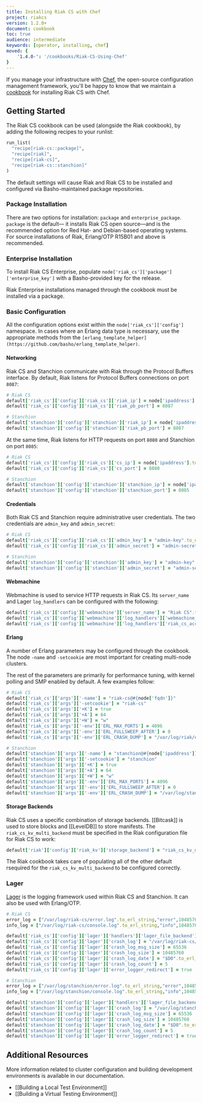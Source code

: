 ```yaml
---
title: Installing Riak CS with Chef
project: riakcs
version: 1.2.0+
document: cookbook
toc: true
audience: intermediate
keywords: [operator, installing, chef]
moved: {
    '1.4.0-': '/cookbooks/Riak-CS-Using-Chef'
}
---
```


If you manage your infrastructure with [Chef](http://www.opscode.com/chef/),
the open-source configuration management framework, you'll be happy to know
that we maintain a [cookbook](http://community.opscode.com/cookbooks/riak-cs)
for installing Riak CS with Chef.

## Getting Started

The Riak CS cookbook can be used (alongside the Riak cookbook), by adding the
following recipes to your runlist:

```ruby
run_list(
  "recipe[riak-cs::package]",
  "recipe[riak]",
  "recipe[riak-cs]",
  "recipe[riak-cs::stanchion]"
)
```

The default settings will cause Riak and Riak CS to be installed and configured via Basho-maintained package repositories.

### Package Installation

There are two options for installation: `package` and `enterprise_package`.
`package` is the default&mdash; it installs Riak CS open source&mdash;and is the recommended option for Red Hat- and Debian-based operating systems. For source installations of Riak, Erlang/OTP R15B01 and above is recommended.

### Enterprise Installation

To install Riak CS Enterprise, populate `node['riak_cs']['package']['enterprise_key']` with a Basho-provided key for
the release.

Riak Enterprise installations managed through the cookbook must be installed
via a package.

### Basic Configuration

All the configuration options exist within the `node['riak_cs']['config']`
namespace. In cases where an Erlang data type is necessary, use the appropriate methods from the `[erlang_template_helper](https://github.com/basho/erlang_template_helper)`.

#### Networking

Riak CS and Stanchion communicate with Riak through the Protocol Buffers interface. By default, Riak listens for Protocol Buffers connections on port
`8087`:

```ruby
# Riak CS
default['riak_cs']['config']['riak_cs']['riak_ip'] = node['ipaddress'].to_erl_string
default['riak_cs']['config']['riak_cs']['riak_pb_port'] = 8087

# Stanchion
default['stanchion']['config']['stanchion']['riak_ip'] = node['ipaddress'].to_erl_string
default['stanchion']['config']['stanchion']['riak_pb_port'] = 8087
```

At the same time, Riak listens for HTTP requests on port `8080` and Stanchion
on port `8085`:

```ruby
# Riak CS
default['riak_cs']['config']['riak_cs']['cs_ip'] = node['ipaddress'].to_erl_string
default['riak_cs']['config']['riak_cs']['cs_port'] = 8080

# Stanchion
default['stanchion']['config']['stanchion']['stanchion_ip'] = node['ipaddress'].to_erl_string
default['stanchion']['config']['stanchion']['stanchion_port'] = 8085
```

#### Credentials

Both Riak CS and Stanchion require administrative user credentials. The two credentials are `admin_key` and `admin_secret`:

```ruby
# Riak CS
default['riak_cs']['config']['riak_cs']['admin_key'] = "admin-key".to_erl_string
default['riak_cs']['config']['riak_cs']['admin_secret'] = "admin-secret".to_erl_string

# Stanchion
default['stanchion']['config']['stanchion']['admin_key'] = "admin-key".to_erl_string
default['stanchion']['config']['stanchion']['admin_secret'] = "admin-secret".to_erl_string
```

#### Webmachine

Webmachine is used to service HTTP requests in Riak CS. Its `server_name` and
Lager `log_handlers` can be configured with the following:

```ruby
default['riak_cs']['config']['webmachine']['server_name'] = "Riak CS".to_erl_string
default['riak_cs']['config']['webmachine']['log_handlers']['webmachine_log_handler'] = ["/var/log/riak-cs".to_erl_string].to_erl_list
default['riak_cs']['config']['webmachine']['log_handlers']['riak_cs_access_log_handler'] = [].to_erl_list
```

#### Erlang

A number of Erlang parameters may be configured through the cookbook. The node
`-name` and `-setcookie` are most important for creating multi-node clusters.

The rest of the parameters are primarily for performance tuning, with kernel
polling and SMP enabled by default. A few examples follow:

```ruby
# Riak CS
default['riak_cs']['args']['-name'] = "riak-cs@#{node['fqdn']}"
default['riak_cs']['args']['-setcookie'] = "riak-cs"
default['riak_cs']['args']['+K'] = true
default['riak_cs']['args']['+A'] = 64
default['riak_cs']['args']['+W'] = "w"
default['riak_cs']['args']['-env']['ERL_MAX_PORTS'] = 4096
default['riak_cs']['args']['-env']['ERL_FULLSWEEP_AFTER'] = 0
default['riak_cs']['args']['-env']['ERL_CRASH_DUMP'] = "/var/log/riak/erl_crash.dump"

# Stanchion
default['stanchion']['args']['-name'] = "stanchion@#{node['ipaddress']}"
default['stanchion']['args']['-setcookie'] = "stanchion"
default['stanchion']['args']['+K'] = true
default['stanchion']['args']['+A'] = 64
default['stanchion']['args']['+W'] = "w"
default['stanchion']['args']['-env']['ERL_MAX_PORTS'] = 4096
default['stanchion']['args']['-env']['ERL_FULLSWEEP_AFTER'] = 0
default['stanchion']['args']['-env']['ERL_CRASH_DUMP'] = "/var/log/stanchion/erl_crash.dump"
```

#### Storage Backends

Riak CS uses a specific combination of storage backends. [[Bitcask]] is used to
store blocks and [[LevelDB]] to store manifests. The `riak_cs_kv_multi_backend`
must be specified in the Riak configuration file for Riak CS to work:

```ruby
default['riak']['config']['riak_kv']['storage_backend'] = "riak_cs_kv_multi_backend"
```

The Riak cookbook takes care of populating all of the other default rsequired
for the `riak_cs_kv_multi_backend` to be configured correctly.

### Lager

[Lager](https://github.com/basho/lager) is the logging framework used within
Riak CS and Stanchion. It can also be used with Erlang/OTP.

```ruby
# Riak CS
error_log = ["/var/log/riak-cs/error.log".to_erl_string,"error",10485760,"$D0".to_erl_string,5].to_erl_tuple
info_log = ["/var/log/riak-cs/console.log".to_erl_string,"info",10485760,"$D0".to_erl_string,5].to_erl_tuple

default['riak_cs']['config']['lager']['handlers']['lager_file_backend'] = [error_log, info_log]
default['riak_cs']['config']['lager']['crash_log'] = "/var/log/riak-cs/crash.log".to_erl_string
default['riak_cs']['config']['lager']['crash_log_msg_size'] = 65536
default['riak_cs']['config']['lager']['crash_log_size'] = 10485760
default['riak_cs']['config']['lager']['crash_log_date'] = "$D0".to_erl_string
default['riak_cs']['config']['lager']['crash_log_count'] = 5
default['riak_cs']['config']['lager']['error_logger_redirect'] = true

# Stanchion
error_log = ["/var/log/stanchion/error.log".to_erl_string,"error",10485760,"$D0".to_erl_string,5].to_erl_tuple
info_log = ["/var/log/stanchion/console.log".to_erl_string,"info",10485760,"$D0".to_erl_string,5].to_erl_tuple

default['stanchion']['config']['lager']['handlers']['lager_file_backend'] = [error_log, info_log]
default['stanchion']['config']['lager']['crash_log'] = "/var/log/stanchion/crash.log".to_erl_string
default['stanchion']['config']['lager']['crash_log_msg_size'] = 65536
default['stanchion']['config']['lager']['crash_log_size'] = 10485760
default['stanchion']['config']['lager']['crash_log_date'] = "$D0".to_erl_string
default['stanchion']['config']['lager']['crash_log_count'] = 5
default['stanchion']['config']['lager']['error_logger_redirect'] = true
```

## Additional Resources

More information related to cluster configuration and building development environments is available in our documentation.

* [[Building a Local Test Environment]]
* [[Building a Virtual Testing Environment]]
